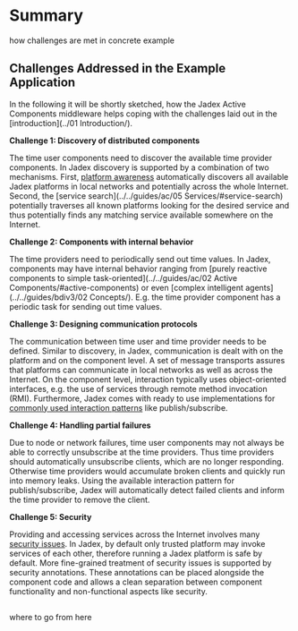 # Summary

how challenges are met in concrete example

## Challenges Addressed in the Example Application

In the following it will be shortly sketched, how the Jadex Active Components middleware helps coping with the challenges laid out in the [introduction](../01 Introduction/).

**Challenge 1: Discovery of distributed components**

The time user components need to discover the available time provider components. In Jadex discovery is supported by a combination of two mechanisms. First, [platform awareness](../../remote/remote/#awareness) automatically discovers all available Jadex platforms in local networks and potentially across the whole Internet. Second, the [service search](../../guides/ac/05 Services/#service-search) potentially traverses all known platforms looking for the desired service and thus potentially finds any matching service available somewhere on the Internet.

**Challenge 2: Components with internal behavior**

The time providers need to periodically send out time values. In Jadex, components may have internal behavior ranging from [purely reactive components to simple task-oriented](../../guides/ac/02 Active Components/#active-components) or even [complex intelligent agents](../../guides/bdiv3/02 Concepts/). E.g. the time provider component has a periodic task for sending out time values.

**Challenge 3: Designing communication protocols**

The communication between time user and time provider needs to be defined. Similar to discovery, in Jadex, communication is dealt with on the platform and on the component level. A set of message transports assures that platforms can communicate in local networks as well as across the Internet. On the component level, interaction typically uses object-oriented interfaces, e.g. the use of services through remote method invocation (RMI). Furthermore, Jadex comes with ready to use implementations for [commonly used interaction patterns](../../futures/futures/) like publish/subscribe.

**Challenge 4: Handling partial failures**

Due to node or network failures, time user components may not always be able to correctly unsubscribe at the time providers. Thus time providers should automatically unsubscribe clients, which are no longer responding. Otherwise time providers would accumulate broken clients and quickly run into memory leaks. Using the available interaction pattern for publish/subscribe, Jadex will automatically detect failed clients and inform the time provider to remove the client.

**Challenge 5: Security**

Providing and accessing services across the Internet involves many [security issues](../../remote/remote/#security). In Jadex, by default only trusted platform may invoke services of each other, therefore running a Jadex platform is safe by default. More fine-grained treatment of security issues is supported by security annotations. These annotations can be placed alongside the component code and allows a clean separation between component functionality and non-functional aspects like security.

##

where to go from here
